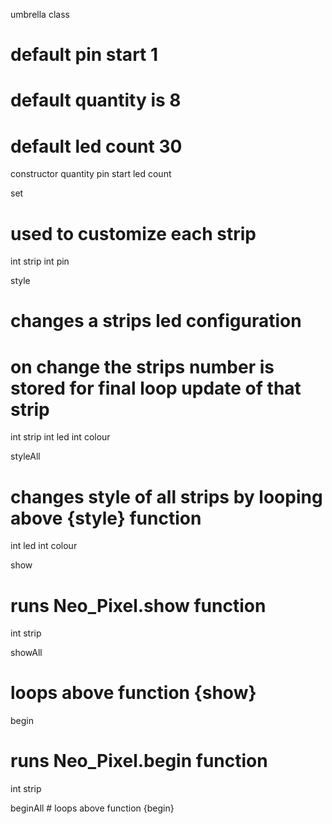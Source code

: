 umbrella class
  # default pin start 1
  # default quantity is 8
  # default led count 30
  constructor
    quantity
    pin start
    led count

set
  # used to customize each strip
  int strip
  int pin

style
  # changes a strips led configuration
  # on change the strips number is stored for final loop update of that strip
  int strip
  int led
  int colour

styleAll
  # changes style of all strips by looping above {style} function
  int led
  int colour

show
  # runs Neo_Pixel.show function
  int strip

showAll
  # loops above function {show}

begin
  # runs Neo_Pixel.begin function
  int strip

beginAll
    # loops above function {begin}
